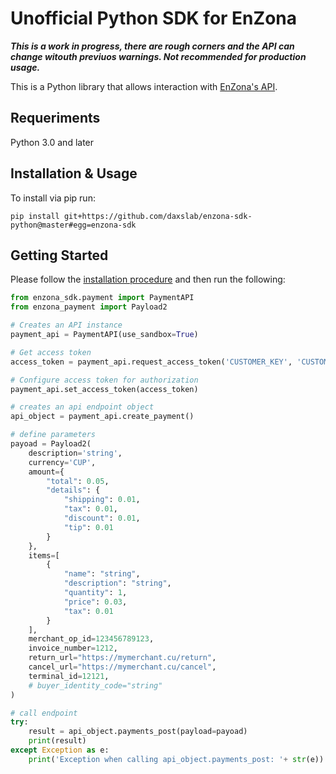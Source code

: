 # Unofficial Python SDK for EnZona

***This is a work in progress, there are rough corners and the 
API can change witouth previuos warnings. 
Not recommended for production usage.***

This is a Python library that allows interaction with 
[EnZona's API](https://api.enzona.net).

## Requeriments

Python 3.0 and later

## Installation & Usage

To install via pip run:

`pip install git+https://github.com/daxslab/enzona-sdk-python@master#egg=enzona-sdk`

## Getting Started

Please follow the [installation procedure](#installation--usage) and then run the following:

```python
from enzona_sdk.payment import PaymentAPI
from enzona_payment import Payload2

# Creates an API instance
payment_api = PaymentAPI(use_sandbox=True)

# Get access token
access_token = payment_api.request_access_token('CUSTOMER_KEY', 'CUSTOMER_SECRET')

# Configure access token for authorization
payment_api.set_access_token(access_token)

# creates an api endpoint object
api_object = payment_api.create_payment()

# define parameters
payoad = Payload2(
    description='string',
    currency='CUP',
    amount={
        "total": 0.05,
        "details": {
            "shipping": 0.01,
            "tax": 0.01,
            "discount": 0.01,
            "tip": 0.01
        }
    },
    items=[
        {
            "name": "string",
            "description": "string",
            "quantity": 1,
            "price": 0.03,
            "tax": 0.01
        }
    ],
    merchant_op_id=123456789123,
    invoice_number=1212,
    return_url="https://mymerchant.cu/return",
    cancel_url="https://mymerchant.cu/cancel",
    terminal_id=12121,
    # buyer_identity_code="string"
)

# call endpoint
try:
    result = api_object.payments_post(payload=payoad)
    print(result)
except Exception as e:
    print('Exception when calling api_object.payments_post: '+ str(e))

```
